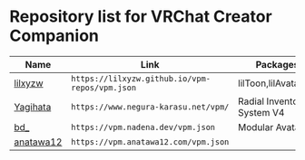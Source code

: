 # Repository list for VRChat Creator Companion

| Name | Link | Packages |
| --- | --- | --- |
| [lilxyzw](https://github.com/lilxyzw/vpm-repos) | `https://lilxyzw.github.io/vpm-repos/vpm.json` | lilToon,lilAvatarUtil |
| [Yagihata](https://booth.pm/ja/items/2278448) | `https://www.negura-karasu.net/vpm/` | Radial Inventory System V4 |
| [bd_](https://github.com/bdunderscore/modular-avatar) | `https://vpm.nadena.dev/vpm.json` | Modular Avatar |
| [anatawa12](https://github.com/anatawa12/AvatarOptimizer) | `https://vpm.anatawa12.com/vpm.json` | | AvatarOptimizer,... |